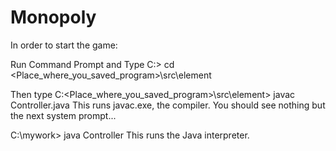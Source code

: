 Monopoly
========
In order to start the game:

Run Command Prompt and Type
C:\> cd \<Place_where_you_saved_program>\src\element

Then type
C:\<Place_where_you_saved_program>\src\element> javac Controller.java
This runs javac.exe, the compiler.  You should see nothing but the next system prompt...

C:\mywork> java Controller
This runs the Java interpreter.  
